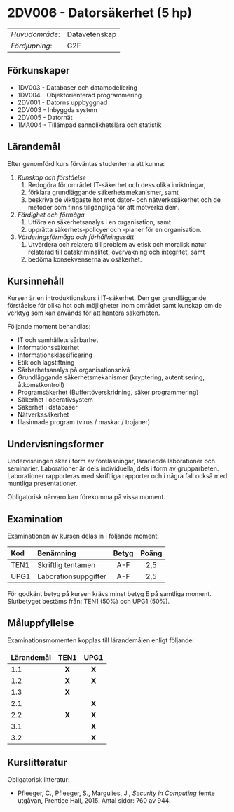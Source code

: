 # 2DV006 - Datorsäkerhet (5 hp)

|     |     |
| --- | --- | 
| *Huvudområde*: | Datavetenskap | 
| *Fördjupning*: | G2F | 

## Förkunskaper

- 1DV003 - Databaser och datamodellering
- 1DV004 - Objektorienterad programmering
- 2DV001 - Datorns uppbyggnad
- 2DV003 - Inbyggda system
- 2DV005 - Datornät
- 1MA004 - Tillämpad sannolikhetslära och statistik

## Lärandemål

Efter genomförd kurs förväntas studenterna att kunna:

1. *Kunskap och förståelse*
    1. Redogöra för området IT­-säkerhet och dess olika inriktningar,
    2. förklara grundläggande säkerhetsmekanismer, samt
    3. beskriva de viktigaste hot mot dator- och nätverkssäkerhet och de metoder som finns tillgängliga för att motverka dem.
2. *Färdighet och förmåga*
    1. Utföra en säkerhetsanalys i en organisation, samt
    2. upprätta säkerhets-policyer och -planer för en organisation.
3. *Värderingsförmåga och förhållningssätt*
    1. Utvärdera och relatera till problem av etisk och moralisk natur relaterad till datakriminalitet, övervakning och integritet, samt
    2. bedöma konsekvenserna av osäkerhet.

## Kursinnehåll

Kursen är en introduktionskurs i IT-säkerhet. Den ger grundläggande förståelse för olika hot och möjligheter inom området samt kunskap om de verktyg som kan används för att hantera säkerheten. 

Följande moment behandlas:

- IT och samhällets sårbarhet
- Informationssäkerhet
- Informationsklassificering
- Etik och lagstiftning
- Sårbarhetsanalys på organisationsnivå
- Grundläggande säkerhetsmekanismer (kryptering, autentisering, åtkomstkontroll)
- Programsäkerhet (Buffertöverskridning, säker programmering)
- Säkerhet i operativsystem
- Säkerhet i databaser
- Nätverkssäkerhet
- Illasinnade program (virus / maskar / trojaner)

## Undervisningsformer

Undervisningen sker i form av föreläsningar, lärarledda laborationer och seminarier. Laborationer är dels individuella, dels i form av grupparbeten. Laborationer rapporteras med skriftliga rapporter och i några fall också med muntliga presentationer. 

Obligatorisk närvaro kan förekomma på vissa moment.

## Examination

Examinationen av kursen delas in i följande moment:

| Kod  | Benämning             | Betyg | Poäng | 
| :--- | :-------------------- | :---: | :---: |
| TEN1 | Skriftlig tentamen    | A-F   | 2,5   |
| UPG1 | Laborationsuppgifter  | A-F   | 2,5   |

För godkänt betyg på kursen krävs minst betyg E på samtliga moment. Slutbetyget bestäms från: TEN1 (50%) och UPG1 (50%).

## Måluppfyllelse

Examinationsmomenten kopplas till lärandemålen enligt följande:

| Lärandemål | TEN1  | UPG1  |
| :--------- | :---: | :---: |
| 1.1        | **X** | **X** |
| 1.2        | **X** | **X** |
| 1.3        | **X** |       |
| 2.1        |       | **X** |
| 2.2        | **X** | **X** |
| 3.1        |       | **X** |
| 3.2        |       | **X** |

## Kurslitteratur

Obligatorisk litteratur:

- Pfleeger, C., Pfleeger, S., Margulies, J., *Security in Computing* femte utgåvan, Prentice Hall, 2015. Antal sidor: 760 av 944.
